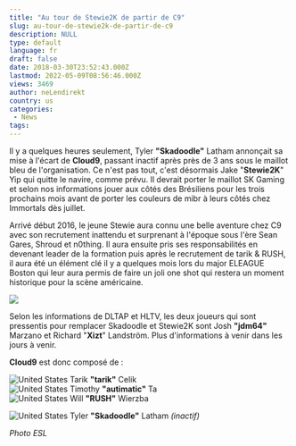 ```yaml
---
title: "Au tour de Stewie2K de partir de C9"
slug: au-tour-de-stewie2k-de-partir-de-c9
description: NULL
type: default
language: fr
draft: false
date: 2018-03-30T23:52:43.000Z
lastmod: 2022-05-09T08:56:46.000Z
views: 3469
author: neLendirekt
country: us
categories:
 - News
tags:
---
```

Il y a quelques heures seulement, Tyler **"Skadoodle"** Latham annonçait sa mise à l'écart de **Cloud9**, passant inactif après près de 3 ans sous le maillot bleu de l'organisation. Ce n'est pas tout, c'est désormais Jake "**Stewie2K**" Yip qui quitte le navire, comme prévu. Il devrait porter le maillot SK Gaming et selon nos informations jouer aux côtés des Brésiliens pour les trois prochains mois avant de porter les couleurs de mibr à leurs côtés chez Immortals dès juillet.

Arrivé début 2016, le jeune Stewie aura connu une belle aventure chez C9 avec son recrutement inattendu et surprenant à l'époque sous l'ère Sean Gares, Shroud et n0thing. Il aura ensuite pris ses responsabilités en devenant leader de la formation puis après le recrutement de tarik & RUSH, il aura été un élément clé il y a quelques mois lors du major ELEAGUE Boston qui leur aura permis de faire un joli one shot qui restera un moment historique pour la scène américaine. 

![](https://flickshot-ue.s3.eu-west-2.amazonaws.com/flickshot/article/5ab693e125b33/images/EwY8QIsoEUmrFjteEIdPFaUqJpTOnw3MIvKl4enR.jpeg)

Selon les informations de DLTAP et HLTV, les deux joueurs qui sont pressentis pour remplacer Skadoodle et Stewie2K sont Josh **"jdm64"** Marzano et Richard "**Xizt**" Landström. Plus d'informations à venir dans les jours à venir.

**Cloud9** est donc composé de :

![United States](/images/countries/us.svg)⁠ ⁠Tarik **"tarik"** Celik  
![United States](/images/countries/us.svg)⁠ ⁠Timothy **"autimatic"** Ta  
![United States](/images/countries/us.svg)⁠ ⁠Will **"RUSH"** Wierzba

![United States](/images/countries/us.svg)⁠ ⁠Tyler **"Skadoodle"** Latham _(inactif)_

_Photo ESL_
